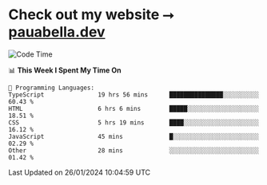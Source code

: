 # Check out my website ⭢ [pauabella.dev](https://pauabella.dev)

<!--START_SECTION:waka-->
![Code Time](http://img.shields.io/badge/Code%20Time-2%2C906%20hrs%2049%20mins-blue)

📊 **This Week I Spent My Time On** 

```text
💬 Programming Languages: 
TypeScript               19 hrs 56 mins      ███████████████░░░░░░░░░░   60.43 % 
HTML                     6 hrs 6 mins        █████░░░░░░░░░░░░░░░░░░░░   18.51 % 
CSS                      5 hrs 19 mins       ████░░░░░░░░░░░░░░░░░░░░░   16.12 % 
JavaScript               45 mins             █░░░░░░░░░░░░░░░░░░░░░░░░   02.29 % 
Other                    28 mins             ░░░░░░░░░░░░░░░░░░░░░░░░░   01.42 % 
```


 Last Updated on 26/01/2024 10:04:59 UTC
<!--END_SECTION:waka-->
